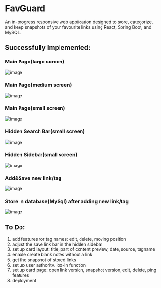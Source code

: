 # FavGuard

An in-progress responsive web application designed to store, categorize, and keep snapshots of your favourite links using React, Spring Boot, and MySQL.


## Successfully Implemented:


### Main Page(large screen)
![image](https://github.com/hannahwangmb/FavGuard/assets/89106221/cfa70eb4-5b2f-40d3-b1c1-1cc5468bb9c9)


### Main Page(medium screen)
![image](https://github.com/hannahwangmb/FavGuard/assets/89106221/f0224650-3fe7-4baa-8280-bd79c84dc781)


### Main Page(small screen)
![image](https://github.com/hannahwangmb/FavGuard/assets/89106221/4e58a0b5-eab9-4cde-82b9-189f6326e513)


### Hidden Search Bar(small screen)
![image](https://github.com/hannahwangmb/FavGuard/assets/89106221/6080f943-2c76-4951-9584-f2176483d159)


### Hidden Sidebar(small screen)
![image](https://github.com/hannahwangmb/FavGuard/assets/89106221/aa61c90d-e7aa-4612-a453-bc44710c9ff0)


### Add&Save new link/tag
![image](https://github.com/hannahwangmb/FavGuard/assets/89106221/95fe931f-2331-4390-a116-1548523f3015)


### Store in database(MySql) after adding new link/tag
![image](https://github.com/hannahwangmb/FavGuard/assets/89106221/36c99e60-b189-4216-8f3c-5d0173553cc9)

## To Do: 
1. add features for tag names: edit, delete, moving position
2. adjust the save link bar in the hidden sidebar
3. set up card layout: title, part of content preview, date, source, tagname
4. enable create blank notes without a link
5. get the snapshot of stored links
6. set up user authority, log-in function
7. set up card page: open link version, snapshot version, edit, delete, ping features
9. deployment
